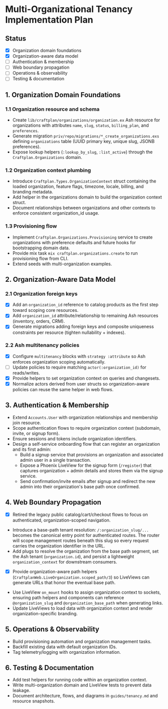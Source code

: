 # Multi-Organizational Tenancy Implementation Plan

## Status
- [x] Organization domain foundations
- [x] Organization-aware data model
- [ ] Authentication & membership
- [ ] Web boundary propagation
- [ ] Operations & observability
- [ ] Testing & documentation

## 1. Organization Domain Foundations

### 1.1 Organization resource and schema
- Create `lib/craftplan/organizations/organization.ex` Ash resource for organizations with attributes `name`, `slug`, `status`, `billing_plan`, and `preferences`.
- Generate migration `priv/repo/migrations/*_create_organizations.exs` defining `organizations` table (UUID primary key, unique slug, JSONB preferences).
- Expose lookup helpers (`:lookup_by_slug`, `:list_active`) through the `Craftplan.Organizations` domain.

### 1.2 Organization context plumbing
- Introduce `Craftplan.Types.OrganizationContext` struct containing the loaded organization, feature flags, timezone, locale, billing, and branding metadata.
- Add helper in the organizations domain to build the organization context struct.
- Document relationships between organizations and other contexts to enforce consistent organization_id usage.

### 1.3 Provisioning flow
- Implement `Craftplan.Organizations.Provisioning` service to create organizations with preference defaults and future hooks for bootstrapping domain data.
- Provide mix task `mix craftplan.organizations.create` to run provisioning flow from CLI.
- Extend seeds with multi-organization examples.

## 2. Organization-Aware Data Model

### 2.1 Organization foreign keys
- [x] Add an `organization_id` reference to catalog products as the first step toward scoping core resources.
- [x] Add `organization_id` attribute/relationship to remaining Ash resources (inventory, orders, CRM).
- [x] Generate migrations adding foreign keys and composite uniqueness constraints per resource (tighten nullability + indexes).

### 2.2 Ash multitenancy policies
- [x] Configure `multitenancy` blocks with `strategy :attribute` so Ash enforces organization scoping automatically.
- [ ] Update policies to require matching `actor(:organization_id)` for reads/writes.
- [x] Provide helpers to set organization context on queries and changesets.
- [x] Normalize actors derived from user structs so organization-aware policies can reuse the same helper in web flows.

## 3. Authentication & Membership

- Extend `Accounts.User` with organization relationships and membership join resource.
- Scope authentication flows to require organization context (subdomain, invite, or signup form).
- Ensure sessions and tokens include organization identifiers.
- Design a self-service onboarding flow that can register an organization and its first admin:
  - Build a signup service that provisions an organization and associated admin user in a single transaction.
  - Expose a Phoenix LiveView for the signup form (`/register`) that captures organization + admin details and stores them via the signup service.
  - Send confirmation/invite emails after signup and redirect the new admin into their organization's base path once confirmed.

## 4. Web Boundary Propagation

- [x] Retired the legacy public catalog/cart/checkout flows to focus on authenticated, organization-scoped navigation.
- Introduce a base-path tenant resolution: `/:organization_slug/...` becomes the canonical entry point for authenticated routes. The router will scope management routes beneath this slug so every request carries the organization identifier in the URL.
- Add plugs to resolve the organization from the base path segment, set the Ash tenant (`organization.id`), and persist a lightweight `organization_context` for downstream consumers.
- [x] Provide organization-aware path helpers (`CraftplanWeb.LiveOrganization.scoped_path/3`) so LiveViews can generate URLs that honor the eventual base path.
- Use LiveView `on_mount` hooks to assign organization context to sockets, ensuring path helpers and components can reference `@organization_slug` and `@organization_base_path` when generating links.
- Update LiveViews to load data with organization context and render organization-specific branding.

## 5. Operations & Observability

- Build provisioning automation and organization management tasks.
- Backfill existing data with default organization IDs.
- Tag telemetry/logging with organization information.

## 6. Testing & Documentation

- Add test helpers for running code within an organization context.
- Write multi-organization domain and LiveView tests to prevent data leakage.
- Document architecture, flows, and diagrams in `guides/tenancy.md` and resource snapshots.
